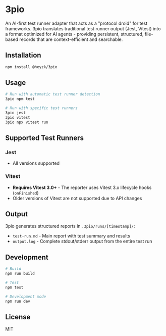 # 3pio

An AI-first test runner adapter that acts as a "protocol droid" for test frameworks. 3pio translates traditional test runner output (Jest, Vitest) into a format optimized for AI agents - providing persistent, structured, file-based records that are context-efficient and searchable.

## Installation

```bash
npm install @heyzk/3pio
```

## Usage

```bash
# Run with automatic test runner detection
3pio npm test

# Run with specific test runners
3pio jest
3pio vitest
3pio npx vitest run
```

## Supported Test Runners

### Jest
- All versions supported

### Vitest
- **Requires Vitest 3.0+** - The reporter uses Vitest 3.x lifecycle hooks (`onFinished`)
- Older versions of Vitest are not supported due to API changes

## Output

3pio generates structured reports in `.3pio/runs/[timestamp]/`:
- `test-run.md` - Main report with test summary and results
- `output.log` - Complete stdout/stderr output from the entire test run

## Development

```bash
# Build
npm run build

# Test
npm test

# Development mode
npm run dev
```

## License

MIT